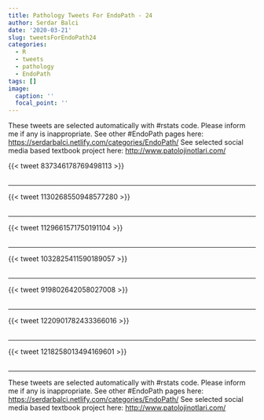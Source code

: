 ```yaml
---
title: Pathology Tweets For EndoPath - 24
author: Serdar Balci
date: '2020-03-21'
slug: tweetsForEndoPath24
categories:
  - R
  - tweets
  - pathology
  - EndoPath
tags: []
image:
  caption: ''
  focal_point: ''
---
```



These tweets are selected automatically with #rstats code. Please inform me if any is inappropriate.
See other #EndoPath pages here: https://serdarbalci.netlify.com/categories/EndoPath/ 
See selected social media based textbook project here: http://www.patolojinotlari.com/

{{< tweet 837346178769498113 >}}
<br>
<br>
<hr>
{{< tweet 1130268550948577280 >}}
<br>
<br>
<hr>
{{< tweet 1129661571750191104 >}}
<br>
<br>
<hr>
{{< tweet 1032825411590189057 >}}
<br>
<br>
<hr>
{{< tweet 919802642058027008 >}}
<br>
<br>
<hr>
{{< tweet 1220901782433366016 >}}
<br>
<br>
<hr>
{{< tweet 1218258013494169601 >}}
<br>
<br>
<hr>


These tweets are selected automatically with #rstats code. Please inform me if any is inappropriate.
See other #EndoPath pages here: https://serdarbalci.netlify.com/categories/EndoPath/ 
See selected social media based textbook project here: http://www.patolojinotlari.com/
